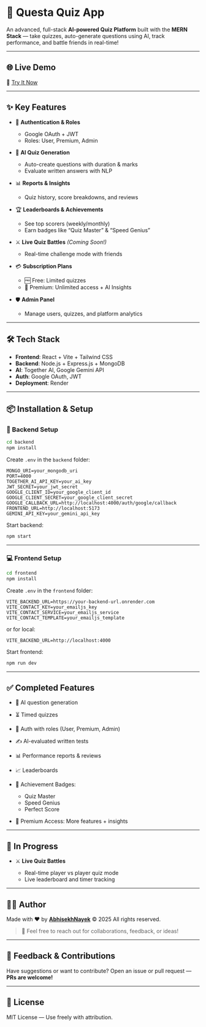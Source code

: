 # 🎯 Questa Quiz App

An advanced, full-stack **AI-powered Quiz Platform** built with the **MERN Stack** — take quizzes, auto-generate questions using AI, track performance, and battle friends in real-time!

---

## 🌐 Live Demo  
🚀 [Try It Now]()

---

## ✨ Key Features

- 🔐 **Authentication & Roles**
  - Google OAuth + JWT
  - Roles: User, Premium, Admin

- 🤖 **AI Quiz Generation**
  - Auto-create questions with duration & marks
  - Evaluate written answers with NLP

- 📊 **Reports & Insights**
  - Quiz history, score breakdowns, and reviews

- 🏆 **Leaderboards & Achievements**
  - See top scorers (weekly/monthly)
  - Earn badges like “Quiz Master” & “Speed Genius”

- ⚔️ **Live Quiz Battles** *(Coming Soon!)*
  - Real-time challenge mode with friends

- 💳 **Subscription Plans**
  - 🆓 Free: Limited quizzes
  - 💎 Premium: Unlimited access + AI Insights

- 🛡️ **Admin Panel**
  - Manage users, quizzes, and platform analytics

---

## 🛠️ Tech Stack

- **Frontend**: React + Vite + Tailwind CSS
- **Backend**: Node.js + Express.js + MongoDB
- **AI**: Together AI, Google Gemini API
- **Auth**: Google OAuth, JWT
- **Deployment**: Render

---

## 📦 Installation & Setup

### 🔧 Backend Setup

```bash
cd backend
npm install
````

Create `.env` in the `backend` folder:

```env
MONGO_URI=your_mongodb_uri
PORT=4000
TOGETHER_AI_API_KEY=your_ai_key
JWT_SECRET=your_jwt_secret
GOOGLE_CLIENT_ID=your_google_client_id
GOOGLE_CLIENT_SECRET=your_google_client_secret
GOOGLE_CALLBACK_URL=http://localhost:4000/auth/google/callback
FRONTEND_URL=http://localhost:5173
GEMINI_API_KEY=your_gemini_api_key
```

Start backend:

```bash
npm start
```

---

### 💻 Frontend Setup

```bash
cd frontend
npm install
```

Create `.env` in the `frontend` folder:

```env
VITE_BACKEND_URL=https://your-backend-url.onrender.com
VITE_CONTACT_KEY=your_emailjs_key
VITE_CONTACT_SERVICE=your_emailjs_service
VITE_CONTACT_TEMPLATE=your_emailjs_template
```

or for local:

```env
VITE_BACKEND_URL=http://localhost:4000
```

Start frontend:

```bash
npm run dev
```

---

## ✅ Completed Features

* 🧠 AI question generation
* ⏳ Timed quizzes
* 🔐 Auth with roles (User, Premium, Admin)
* ✍️ AI-evaluated written tests
* 📊 Performance reports & reviews
* 📈 Leaderboards
* 🏅 Achievement Badges:

  * Quiz Master
  * Speed Genius
  * Perfect Score
* 💎 Premium Access: More features + insights

---

## 🔄 In Progress

* ⚔️ **Live Quiz Battles**

  * Real-time player vs player quiz mode
  * Live leaderboard and timer tracking

---

## 👨‍💻 Author

Made with ❤️ by [**AbhisekhNayek**](https://github.com/AbhisekhNayek)
© 2025 All rights reserved.

> 📩 Feel free to reach out for collaborations, feedback, or ideas!


---

## 🙌 Feedback & Contributions

Have suggestions or want to contribute?
Open an issue or pull request — **PRs are welcome!**

---

## 📎 License

MIT License — Use freely with attribution.


